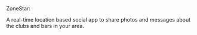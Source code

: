 ZoneStar:

A real-time location based social app to share photos and messages about the clubs and bars in your area.
